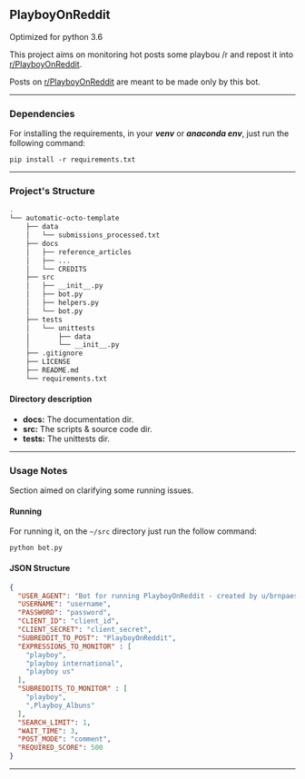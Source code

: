 ## PlayboyOnReddit

Optimized for python 3.6

This project aims on monitoring hot posts some playbou /r and
repost it into [r/PlayboyOnReddit](https://www.reddit.com/r/PlayboyOnReddit).

Posts on [r/PlayboyOnReddit](https://www.reddit.com/r/PlayboyOnReddit) are meant to be made only by this bot. 

----------------------

### Dependencies


For installing the requirements, in your ___venv___ or ___anaconda env___, 
just run the following command:

`pip install -r requirements.txt`

----------------

### Project's Structure

```bash 
.
└── automatic-octo-template
    ├── data
    │   └── submissions_processed.txt
    ├── docs
    │   ├── reference_articles
    │   ├── ...
    │   └── CREDITS
    ├── src
    │   ├── __init__.py
    │   ├── bot.py
    │   ├── helpers.py
    │   └── bot.py
    ├── tests
    │   └── unittests
    │       ├── data
    │       └── __init__.py
    ├── .gitignore
    ├── LICENSE
    ├── README.md
    └── requirements.txt
```

#### Directory description

- __docs:__ The documentation dir.
- __src:__ The scripts & source code dir.
- __tests:__ The unittests dir.

-----------------------

### Usage Notes

Section aimed on clarifying some running issues.

#### Running

For running it, on the `~/src` directory just run the follow command:

`python bot.py` 

#### JSON Structure

````json
{
  "USER_AGENT": "Bot for running PlayboyOnReddit - created by u/brnpaes.",
  "USERNAME": "username",
  "PASSWORD": "password",
  "CLIENT_ID": "client_id",
  "CLIENT_SECRET": "client_secret",
  "SUBREDDIT_TO_POST": "PlayboyOnReddit",
  "EXPRESSIONS_TO_MONITOR" : [
    "playboy",
    "playboy international",
    "playboy us"
  ],
  "SUBREDDITS_TO_MONITOR" : [
    "playboy", 
    ",Playboy_Albuns"
  ],
  "SEARCH_LIMIT": 1,
  "WAIT_TIME": 3,
  "POST_MODE": "comment",
  "REQUIRED_SCORE": 500
}
````
---------------
